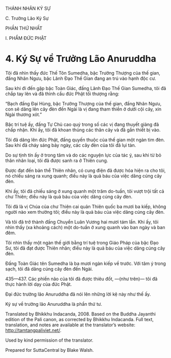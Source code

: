 THÁNH NHÂN KÝ SỰ

C. Trưởng Lão Ký Sự

PHẦN THỨ NHẤT

I. PHẨM ĐỨC PHẬT

# 4\. Ký Sự về Trưởng Lão Anuruddha

Tôi đã nhìn thấy đức Thế Tôn Sumedha, bậc Trưởng Thượng của thế gian, đấng Nhân Ngưu, bậc Lãnh Đạo Thế Gian đang an trú vào hạnh độc cư.

Sau khi đi đến gặp bậc Toàn Giác, đấng Lãnh Đạo Thế Gian Sumedha, tôi đã chắp tay lên và đã thỉnh cầu đức Phật tối thượng rằng:

“Bạch đấng Đại Hùng, bậc Trưởng Thượng của thế gian, đấng Nhân Ngưu, con sẽ dâng lên cây đèn đến Ngài là vị đang tham thiền ở dưới cội cây, xin Ngài thương xót.”

Bậc trí tuệ ấy, đấng Tự Chủ cao quý trong số các vị đang thuyết giảng đã chấp nhận. Khi ấy, tôi đã khoan thủng các thân cây và đã gắn thiết bị vào.

Tôi đã dâng lên đức Phật, đấng quyến thuộc của thế gian một ngàn tim đèn. Sau khi đã cháy sáng bảy ngày, các cây đèn của tôi đã lụi tàn.

Do sự tịnh tín ấy ở trong tâm và do các nguyện lực của tác ý, sau khi từ bỏ thân nhân loại, tôi đã được sanh ra ở Thiên cung.

Được đạt đến bản thể Thiên nhân, có cung điện đã được hóa hiện ra cho tôi, nó chiếu sáng ra xung quanh; điều này là quả báu của việc dâng cúng cây đèn.

Khi ấy, tôi đã chiếu sáng ở xung quanh một trăm do-tuần, tôi vượt trội tất cả chư Thiên; điều này là quả báu của việc dâng cúng cây đèn.

Tôi đã là vị Chúa của chư Thiên cai quản Thiên quốc ba mươi ba kiếp, không người nào xem thường tôi; điều này là quả báu của việc dâng cúng cây đèn.

Và tôi đã trở thành đấng Chuyển Luân Vương hai mươi tám lần. Khi ấy, tôi nhìn thấy (xa khoảng cách) một do-tuần ở xung quanh vào ban ngày và ban đêm.

Tôi nhìn thấy một ngàn thế giới bằng trí tuệ trong Giáo Pháp của bậc Đạo Sư, tôi đã đạt được Thiên nhãn; điều này là quả báu của việc dâng cúng cây đèn.

Đấng Toàn Giác tên Sumedha là ba mươi ngàn kiếp về trước. Với tâm ý trong sạch, tôi đã dâng cúng cây đèn đến Ngài.

435—437. Các phiền não của tôi đã được thiêu đốt, ―(như trên)― tôi đã thực hành lời dạy của đức Phật.

Đại đức trưởng lão Anuruddha đã nói lên những lời kệ này như thế ấy.

Ký sự về trưởng lão Anuruddha là phần thứ tư.

Translated by Bhikkhu Indacanda, 2008. Based on the Buddha Jayanthi edition of the Pali canon, as corrected by Bhikkhu Indacanda. Full text, translation, and notes are available at the translator’s website: http://tamtangpaliviet.net/.

Used by kind permission of the translator.

Prepared for SuttaCentral by Blake Walsh.